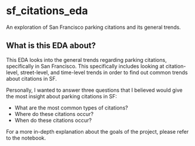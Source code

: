 # sf_citations_eda
 An exploration of San Francisco parking citations and its general trends.
 
## What is this EDA about?
 This EDA looks into the general trends regarding parking citations, specifically in San Francisco. This specifically includes looking at citation-level, street-level, and time-level trends in order to find out common trends about citations in SF.
 
 Personally, I wanted to answer three questions that I believed would give the most insight about parking citations in SF:
  - What are the most common types of citations?
  - Where do these citations occur?
  - When do these citations occur?

For a more in-depth explanation about the goals of the project, please refer to the notebook.
